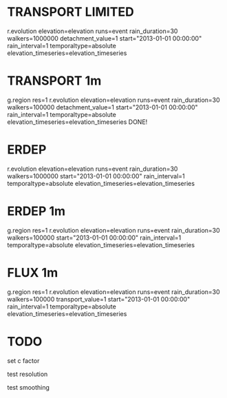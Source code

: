 # TRANSPORT LIMITED
r.evolution elevation=elevation runs=event rain_duration=30 walkers=1000000 detachment_value=1 start="2013-01-01 00:00:00" rain_interval=1 temporaltype=absolute elevation_timeseries=elevation_timeseries

# TRANSPORT 1m
g.region res=1
r.evolution elevation=elevation runs=event rain_duration=30 walkers=100000 detachment_value=1 start="2013-01-01 00:00:00" rain_interval=1 temporaltype=absolute elevation_timeseries=elevation_timeseries
DONE!

# ERDEP
r.evolution elevation=elevation runs=event rain_duration=30 walkers=1000000 start="2013-01-01 00:00:00" rain_interval=1 temporaltype=absolute elevation_timeseries=elevation_timeseries

# ERDEP 1m
g.region res=1
r.evolution elevation=elevation runs=event rain_duration=30 walkers=100000 start="2013-01-01 00:00:00" rain_interval=1 temporaltype=absolute elevation_timeseries=elevation_timeseries

# FLUX 1m
g.region res=1
r.evolution elevation=elevation runs=event rain_duration=30 walkers=100000 transport_value=1 start="2013-01-01 00:00:00" rain_interval=1 temporaltype=absolute elevation_timeseries=elevation_timeseries











# TODO

set c factor

test resolution

test smoothing
